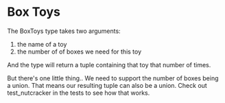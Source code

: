 # Box Toys

The BoxToys type takes two arguments:

1. the name of a toy
2. the number of of boxes we need for this toy

And the type will return a tuple containing that toy that number of times.

But there's one little thing.. We need to support the number of boxes being a union. That means our
resulting tuple can also be a union. Check out test_nutcracker in the tests to see how that works.
